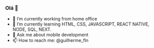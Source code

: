 ### Olá 👋


- 🔭 I’m currently working from home office
- 🌱 I’m currently learning HTML, CSS, JAVASCRIPT, REACT NATIVE, NODE, SQL, NEXT.
- 💬 Ask me about mobile development
- 📫 How to reach me: @guilherme_fln
